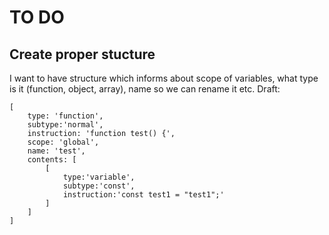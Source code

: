 # TO DO

## Create proper stucture
I want to have structure which informs about scope of variables, what type is it (function, object, array), name so we can rename it etc.
Draft:
```
[
    type: 'function',
    subtype:'normal',
    instruction: 'function test() {',
    scope: 'global',
    name: 'test',
    contents: [
        [
            type:'variable',
            subtype:'const',
            instruction:'const test1 = "test1";'
        ]
    ]
]
```
